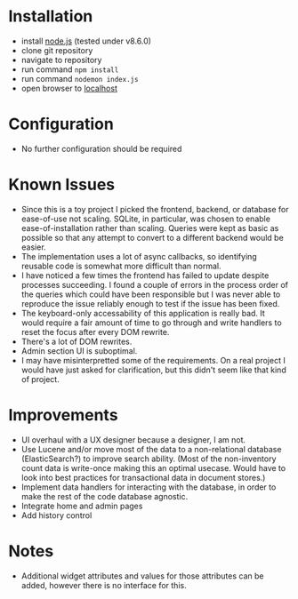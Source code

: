 # Installation

 - install [node.js](https://nodejs.org/en/) (tested under v8.6.0)
 - clone git repository
 - navigate to repository
 - run command `npm install`
 - run command `nodemon index.js`
 - open browser to [localhost](http://localhost/)

# Configuration

 - No further configuration should be required

# Known Issues

 - Since this is a toy project I picked the frontend, backend, or database for ease-of-use not scaling. SQLite, in particular, was chosen to enable ease-of-installation rather than scaling. Queries were kept as basic as possible so that any attempt to convert to a different backend would be easier.
 - The implementation uses a lot of async callbacks, so identifying reusable code is somewhat more difficult than normal.
 - I have noticed a few times the frontend has failed to update despite processes succeeding. I found a couple of errors in the process order of the queries which could have been responsible but I was never able to reproduce the issue reliably enough to test if the issue has been fixed.
 - The keyboard-only accessability of this application is really bad. It would require a fair amount of time to go through and write handlers to reset the focus after every DOM rewrite.
 - There's a lot of DOM rewrites.
 - Admin section UI is suboptimal.
 - I may have misinterpretted some of the requirements. On a real project I would have just asked for clarification, but this didn't seem like that kind of project.

 # Improvements

 - UI overhaul with a UX designer because a designer, I am not.
 - Use Lucene and/or move most of the data to a non-relational database (ElasticSearch?) to improve search ability. (Most of the non-inventory count data is write-once making this an optimal usecase. Would have to look into best practices for transactional data in document stores.)
 - Implement data handlers for interacting with the database, in order to make the rest of the code database agnostic.
 - Integrate home and admin pages
 - Add history control
 
# Notes
 - Additional widget attributes and values for those attributes can be added, however there is no interface for this.